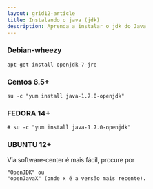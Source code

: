 ```yaml
---
layout: grid12-article
title: Instalando o java (jdk)
description: Aprenda a instalar o jdk do Java
---
```



### Debian-wheezy

	apt-get install openjdk-7-jre


### Centos 6.5+

    su -c "yum install java-1.7.0-openjdk"


### FEDORA 14+

	
	# su -c "yum install java-1.7.0-openjdk"


### UBUNTU 12+

Via software-center é mais fácil, procure por

	"OpenJDK" ou
	"openJavaX" (onde x é a versão mais recente).
